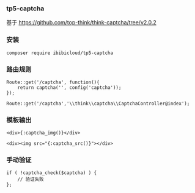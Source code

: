 ### tp5-captcha
基于 https://github.com/top-think/think-captcha/tree/v2.0.2

### 安装
~~~
composer require ibibicloud/tp5-captcha
~~~

### 路由规则
~~~
Route::get('/captcha', function(){
    return captcha('', config('captcha'));
});
~~~
~~~
Route::get('/captcha','\\think\\captcha\\CaptchaController@index');
~~~

### 模板输出
~~~
<div>{:captcha_img()}</div>
~~~
~~~
<div><img src="{:captcha_src()}"></div>
~~~

### 手动验证
~~~
if ( !captcha_check($captcha) ) {
	// 验证失败
};
~~~